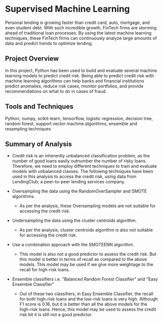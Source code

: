 # Supervised Machine Learning
Personal lending is growing faster than credit card, auto, mortgage, and even student debt. With such incredible growth, 
FinTech firms are storming ahead of traditional loan processes. By using the latest machine learning techniques, 
these FinTech firms can continuously analyze large amounts of data and predict trends to optimize lending.

## Project Overview
In this project, Python has been used to build and evaluate several machine learning models to predict credit risk. 
Being able to predict credit risk with machine learning algorithms can help banks and financial institutions predict anomalies, 
reduce risk cases, monitor portfolios, and provide recommendations on what to do in cases of fraud.

## Tools and Techniques
Python, numpy, scikit-learn, tensorflow, logistic regression, decision tree, random forest, support vector machine algorithms, ensemble and resampling techniques 

## Summary of Analysis
- Credit risk is an inherently unbalanced classification problem, as the number of good loans easily
  outnumber the number of risky loans. Therefore, we need to employ different techniques to train
  and evaluate models with unbalanced classes. The following techniques have been used in this analysis
  to access the credit risk, using data from LendingClub; a peer-to-peer lending services company.

- Oversampling the data using the RandomOverSampler and SMOTE algorithms.
	- As per the analysis, these Oversampling models  are not suitable for accessing the credit risk.
	
- Undersampling the data using the cluster centroids algorithm.
	- As per the analysis, cluster centroids algorithm is also not suitable for accessing the 
	  credit risk.

- Use a combination approach with the SMOTEENN algorithm.
	- This model is also not a good predictor to assess the credit risk. But this model is
	  better in terms of recall as compared to the above models. This model may be used if we give 
	  more weightage to the recall for high-risk loans.

- Ensemble classifiers i.e. "Balanced Random Forest Classifier" and "Easy Ensemble Classifier"
	- Out of these two classifiers, in Easy Ensemble Classifier, the recall for both high-risk loans
	  and the low-risk loans is very high. Although F1 score is 0.16, but it is better than all the 
	  above models for the high-risk loans. Hence, this model may be used to assess the credit risk 
	  bit it is still not a good predictor. 